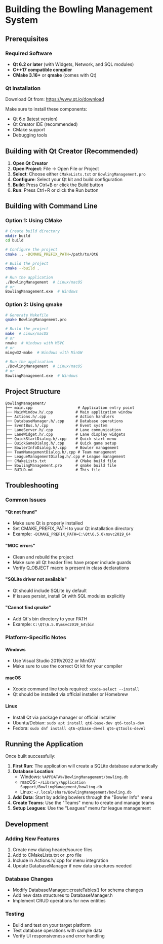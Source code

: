 ﻿# Building the Bowling Management System

## Prerequisites

### Required Software
- **Qt 6.2 or later** (with Widgets, Network, and SQL modules)
- **C++17 compatible compiler**
- **CMake 3.16+** or **qmake** (comes with Qt)

### Qt Installation
Download Qt from: https://www.qt.io/download

Make sure to install these components:
- Qt 6.x (latest version)
- Qt Creator IDE (recommended)
- CMake support
- Debugging tools

## Building with Qt Creator (Recommended)

1. **Open Qt Creator**
2. **Open Project**: File → Open File or Project
3. **Select**: Choose either `CMakeLists.txt` or `BowlingManagement.pro`
4. **Configure**: Select your Qt kit and build configuration
5. **Build**: Press Ctrl+B or click the Build button
6. **Run**: Press Ctrl+R or click the Run button

## Building with Command Line

### Option 1: Using CMake

```bash
# Create build directory
mkdir build
cd build

# Configure the project
cmake .. -DCMAKE_PREFIX_PATH=/path/to/Qt6

# Build the project
cmake --build .

# Run the application
./BowlingManagement  # Linux/macOS
# or
BowlingManagement.exe  # Windows
```

### Option 2: Using qmake

```bash
# Generate Makefile
qmake BowlingManagement.pro

# Build the project
make  # Linux/macOS
# or
nmake  # Windows with MSVC
# or
mingw32-make  # Windows with MinGW

# Run the application
./BowlingManagement  # Linux/macOS
# or
BowlingManagement.exe  # Windows
```

## Project Structure

```
BowlingManagement/
├── main.cpp                    # Application entry point
├── MainWindow.h/.cpp          # Main application window
├── Actions.h/.cpp             # Action handlers
├── DatabaseManager.h/.cpp     # Database operations
├── EventBus.h/.cpp            # Event system
├── LaneServer.h/.cpp          # Lane communication
├── LaneWidget.h/.cpp          # Lane display widgets
├── QuickStartDialog.h/.cpp    # Quick start menu
├── QuickGameDialog.h/.cpp     # Quick game setup
├── BowlerInfoDialog.h/.cpp    # Bowler management
├── TeamManagementDialog.h/.cpp # Team management
├── LeagueManagementDialog.h/.cpp # League management
├── CMakeLists.txt             # CMake build file
├── BowlingManagement.pro      # qmake build file
└── BUILD.md                   # This file
```

## Troubleshooting

### Common Issues

#### "Qt not found"
- Make sure Qt is properly installed
- Set CMAKE_PREFIX_PATH to your Qt installation directory
- Example: `-DCMAKE_PREFIX_PATH=C:\Qt\6.5.0\msvc2019_64`

#### "MOC errors"
- Clean and rebuild the project
- Make sure all Qt header files have proper include guards
- Verify Q_OBJECT macro is present in class declarations

#### "SQLite driver not available"
- Qt should include SQLite by default
- If issues persist, install Qt with SQL modules explicitly

#### "Cannot find qmake"
- Add Qt's bin directory to your PATH
- Example: `C:\Qt\6.5.0\msvc2019_64\bin`

### Platform-Specific Notes

#### Windows
- Use Visual Studio 2019/2022 or MinGW
- Make sure to use the correct Qt kit for your compiler

#### macOS
- Xcode command line tools required: `xcode-select --install`
- Qt should be installed via official installer or Homebrew

#### Linux
- Install Qt via package manager or official installer
- Ubuntu/Debian: `sudo apt install qt6-base-dev qt6-tools-dev`
- Fedora: `sudo dnf install qt6-qtbase-devel qt6-qttools-devel`

## Running the Application

Once built successfully:

1. **First Run**: The application will create a SQLite database automatically
2. **Database Location**: 
   - Windows: `%APPDATA%/BowlingManagement/bowling.db`
   - macOS: `~/Library/Application Support/BowlingManagement/bowling.db`
   - Linux: `~/.local/share/BowlingManagement/bowling.db`
3. **Add Data**: Start by adding bowlers through the "Bowler Info" menu
4. **Create Teams**: Use the "Teams" menu to create and manage teams
5. **Setup Leagues**: Use the "Leagues" menu for league management

## Development

### Adding New Features
1. Create new dialog header/source files
2. Add to CMakeLists.txt or .pro file
3. Include in Actions.h/.cpp for menu integration
4. Update DatabaseManager if new data structures needed

### Database Changes
- Modify DatabaseManager::createTables() for schema changes
- Add new data structures to DatabaseManager.h
- Implement CRUD operations for new entities

### Testing
- Build and test on your target platform
- Test database operations with sample data
- Verify UI responsiveness and error handling